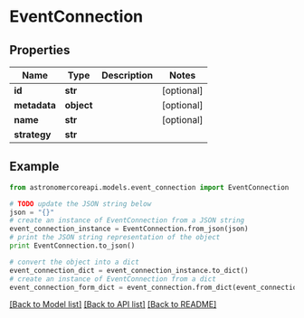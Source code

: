 # EventConnection


## Properties
Name | Type | Description | Notes
------------ | ------------- | ------------- | -------------
**id** | **str** |  | [optional] 
**metadata** | **object** |  | [optional] 
**name** | **str** |  | [optional] 
**strategy** | **str** |  | 

## Example

```python
from astronomercoreapi.models.event_connection import EventConnection

# TODO update the JSON string below
json = "{}"
# create an instance of EventConnection from a JSON string
event_connection_instance = EventConnection.from_json(json)
# print the JSON string representation of the object
print EventConnection.to_json()

# convert the object into a dict
event_connection_dict = event_connection_instance.to_dict()
# create an instance of EventConnection from a dict
event_connection_form_dict = event_connection.from_dict(event_connection_dict)
```
[[Back to Model list]](../README.md#documentation-for-models) [[Back to API list]](../README.md#documentation-for-api-endpoints) [[Back to README]](../README.md)


